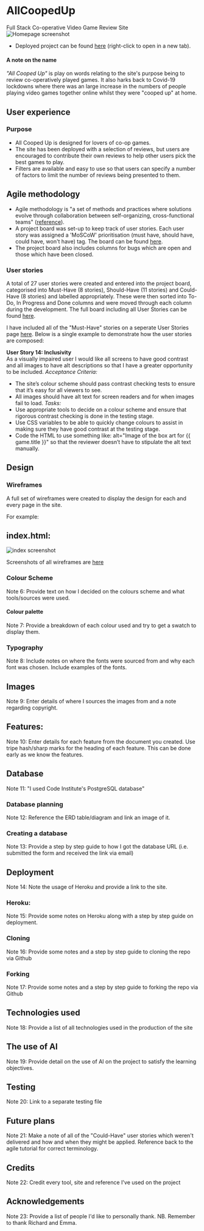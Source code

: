 # AllCoopedUp
Full Stack Co-operative Video Game Review Site  
![Homepage screenshot](static/readme/images/indexpageoverview.jpg)
- Deployed project can be found [here](https://all-cooped-up-12274f373445.herokuapp.com/) (right-click to open in a new tab).

#### A note on the name
_"All Cooped Up"_ is play on words relating to the site's purpose being to review co-operatively played games.  It also harks back to Covid-19 lockdowns where there was an large increase in the numbers of people playing video games together online whilst they were "cooped up" at home. 

## User experience
### Purpose
- All Cooped Up is designed for lovers of co-op games.
- The site has been deployed with a selection of reviews, but users are encouraged to contribute their own reviews to help other users pick the best games to play.
- Filters are available and easy to use so that users can specify a number of factors to limit the number of reviews being presented to them.

## Agile methodology
- Agile methodology is "a set of methods and practices where solutions evolve through collaboration between self-organizing, cross-functional teams" ([reference](https://www.agilealliance.org/agile-essentials/)).
- A project board was set-up to keep track of user stories. Each user story was assigned a 'MoSCoW' prioritisation (must have, should have, could have, won't have) tag. The board can be found [here](https://github.com/users/CharlesTack/projects/16).
- The project board also includes columns for bugs which are open and those which have been closed.

### User stories
A total of 27 user stories were created and entered into the project board, categorised into Must-Have (8 stories), Should-Have (11 stories) and Could-Have (8 stories) and labelled appropriately. These were then sorted into To-Do, In Progress and Done columns and were moved through each column during the development.  The full board including all User Stories can be found [here](https://github.com/users/CharlesTack/projects/16).

I have included all of the "Must-Have" stories on a seperate User Stories page [here](static/readme/documents/userstories.md).  Below is a single example to demonstrate how the user stories are composed:

**User Story 14: Inclusivity**  
As a visually impaired user I would like all screens to have good contrast and all images to have alt descriptions so that I have a greater opportunity to be included.
_Acceptance Criteria:_
- The site’s colour scheme should pass contrast checking tests to ensure that it’s easy for all viewers to see.
- All images should have alt text for screen readers and for when images fail to load.
_Tasks:_
- Use appropriate tools to decide on a colour scheme and ensure that rigorous contrast checking is done in the testing stage.
- Use CSS variables to be able to quickly change colours to assist in making sure they have good contrast at the testing stage.
- Code the HTML to use something like: alt="Image of the box art for {{ game.title }}" so that the reviewer doesn’t have to stipulate the alt text manually.

## Design

### Wireframes

A full set of wireframes were created to display the design for each and every page in the site.

For example:  
## index.html:  
![index screenshot](static/readme/images/wireframes/index.jpg)

Screenshots of all wireframes are [here](static/readme/documents/wireframes.md)

### Colour Scheme

Note 6:
Provide text on how I decided on the colours scheme and what tools/sources were used.

#### Colour palette

Note 7:
Provide a breakdown of each colour used and try to get a swatch to display them.

### Typography

Note 8:
Include notes on where the fonts were sourced from and why each font was chosen.  Include examples of the fonts.

## Images

Note 9:
Enter details of where I sources the images from and a note regarding copyright.

## Features:

Note 10:
Enter details for each feature from the document you created.  Use tripe hash/sharp marks for the heading of each feature.  This can be done early as we know the features.

## Database

Note 11:
"I used Code Institute's PostgreSQL database"

### Database planning

Note 12:
Reference the ERD table/diagram and link an image of it.

### Creating a database

Note 13:
Provide a step by step guide to how I got the database URL (i.e. submitted the form and received the link via email)

## Deployment

Note 14:
Note the usage of Heroku and provide a link to the site.

### Heroku:

Note 15:
Provide some notes on Heroku along with a step by step guide on deployment.

### Cloning

Note 16:
Provide some notes and a step by step guide to cloning the repo via Github

### Forking

Note 17:
Provide some notes and a step by step guide to forking the repo via Github

## Technologies used

Note 18:
Provide a list of all technologies used in the production of the site

## The use of AI

Note 19:
Provide detail on the use of AI on the project to satisfy the learning objectives.

## Testing

Note 20:
Link to a separate testing file

## Future plans

Note 21:
Make a note of all of the "Could-Have" user stories which weren't delivered and how and when they might be applied.  Reference back to the agile tutorial for correct terminology.

## Credits

Note 22:
Credit every tool, site and reference I've used on the project

## Acknowledgements

Note 23:
Provide a list of people I'd like to personally thank.
NB. Remember to thank Richard and Emma.